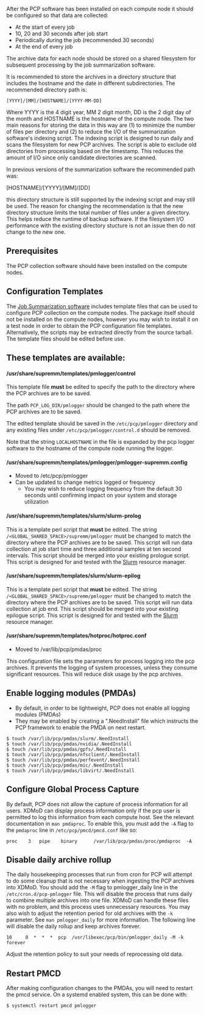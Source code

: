 After the PCP software has been installed on each compute node it should be configured so that
data are collected:

* At the start of every job
* 10, 20 and 30 seconds after job start
* Periodically during the job (recommended 30 seconds)
* At the end of every job

The archive data for each node should be stored on a shared filesystem for
subsequent processing by the job summarization software.

It is recommended to store the archives in a directory structure
that includes the hostname and the date in different subdirectories. The recommended
directory path is:

    [YYYY]/[MM]/[HOSTNAME]/[YYYY-MM-DD]

Where YYYY is the 4 digit year, MM 2 digit month, DD is the 2 digit day of the month
and HOSTNAME is the hostname of the compute node. The two main reasons for storing
the data in this way are (1) to minimize the number of files per directory and
(2) to reduce the I/O of the summarization software's indexing script. The
indexing script is designed to run daily and scans the filesystem for new PCP
archives. The script is able to exclude old directories from processing based
on the timestamp. This reduces the amount of I/O since only candidate
directories are scanned.

In previous versions of the summarization software the recommended path
was:

   [HOSTNAME]/[YYYY]/[MM]/[DD]

this directory structure is still supported by the indexing script and may
still be used. The reason for changing the recommendation is that the new directory
structure limits the total number of files under a given directory. This
helps reduce the runtime of backup software. If the filesystem I/O performance with
 the existing directory stucture is not an issue then do not change to the new one.

## Prerequisites

The PCP collection software should have been installed on the compute nodes.

Configuration Templates
-----------------------

The [Job Summarization software][] includes template files that can be used to
configure PCP collection on the compute nodes.  The package itself should not
be installed on the compute nodes, however you may wish to install it
on a test node in order to obtain the PCP configuration file templates.
Alternatively, the scripts may be extracted directly from the source tarball.
The template files should be edited before use.

These templates are available:
------------------------------
#### /usr/share/supremm/templates/pmlogger/control

This template file **must** be edited to specify the path to the directory
where the PCP archives are to be saved.

The path `PCP_LOG_DIR/pmlogger` should be changed to the path  where the PCP archives are to be saved.

The edited template should be saved in the `/etc/pcp/pmlogger` directory and  any existing files under
`/etc/pcp/pmlogger/control.d` should be removed.

Note that the string `LOCALHOSTNAME` in the file is expanded by the pcp logger software to the hostname
of the compute node running the logger.

#### /usr/share/supremm/templates/pmlogger/pmlogger-supremm.config
* Moved to /etc/pcp/pmlogger
* Can be updated to change metrics logged or frequency
    * You may wish to reduce logging frequency from the default 30 seconds until confirming impact on your system and storage utilization

#### /usr/share/supremm/templates/slurm/slurm-prolog

This is a template perl script that **must** be edited. The string `/<GLOBAL_SHARED_SPACE>/supremm/pmlogger` must be
changed to match the directory where the PCP archives are to be saved.
This script will run data collection at job start time and three additional samples
at ten second intervals. This script should be merged into your existing prologue script.
This script is designed for and tested with the [Slurm][] resource manager.

#### /usr/share/supremm/templates/slurm/slurm-epilog

This is a template perl script that **must** be edited. The string `/<GLOBAL_SHARED_SPACE>/supremm/pmlogger` must be
changed to match the directory where the PCP archives are to be saved.
This script will run data collection at job end. This script should be merged into your existing epilogue script.
This script is designed for and tested with the [Slurm][] resource manager.

#### /usr/share/supremm/templates/hotproc/hotproc.conf
* Moved to /var/lib/pcp/pmdas/proc

This configuration file sets the parameters for process logging into the pcp
archives. It prevents the logging of system processes, unless they consume
significant resources.  This will reduce disk usage by the pcp archives.

Enable logging modules (PMDAs)
-----------------------------
* By default, in order to be lightweight, PCP does not enable all logging modules (PMDAs)
* They may be enabled by creating a ".NeedInstall" file which instructs the PCP framework
to enable the PMDA on next restart.

<!-- Empty Comment to fix broken markdown parsing -->

    $ touch /var/lib/pcp/pmdas/slurm/.NeedInstall
    $ touch /var/lib/pcp/pmdas/nvidia/.NeedInstall
    $ touch /var/lib/pcp/pmdas/gpfs/.NeedInstall
    $ touch /var/lib/pcp/pmdas/nfsclient/.NeedInstall
    $ touch /var/lib/pcp/pmdas/perfevent/.NeedInstall
    $ touch /var/lib/pcp/pmdas/mic/.NeedInstall
    $ touch /var/lib/pcp/pmdas/libvirt/.NeedInstall
    
Configure Global Process Capture
--------------------------------

By default, PCP does not allow the capture of process information for all users. XDMoD
can display process information only if the pcp user is permitted to log this
information from each compute host. See the relevant documentation in `man pmdaproc`.
To enable this, you must add the `-A` flag to the `pmdaproc` line 
in `/etc/pcp/pmcd/pmcd.conf` like so:

    proc	3	pipe	binary 		/var/lib/pcp/pmdas/proc/pmdaproc  -A
    
Disable daily archive rollup
--------------------------------

The daily housekeeping processes that run from cron for PCP
will attempt to do some cleanup that is not necessary when ingesting
the PCP archives into XDMoD. You should add the `-M` flag to pmlogger_daily
line in the `/etc/cron.d/pcp-pmlogger` file.  This will disable the process
that runs daily to combine multiple archives into one file.  XDMoD can
handle these files with no problem, and this process uses unnecessary resources.
You may also wish to adjust the retention period for old archives
with the `-k` parameter. See `man pmlogger_daily` for more information. The
following line will disable the daily rollup and keep archives forever.

    10     0  *  *  *  pcp  /usr/libexec/pcp/bin/pmlogger_daily -M -k forever

Adjust the retention policy to suit your needs of reprocessing old data.

Restart PMCD
--------------------------------

After making configuration changes to the PMDAs, you will need to restart the pmcd
service.  On a systemd enabled system, this can be done with:

    $ systemctl restart pmcd pmlogger

[Job Summarization software]: supremm-processing-install.md
[Slurm]: https://www.schedmd.com/
